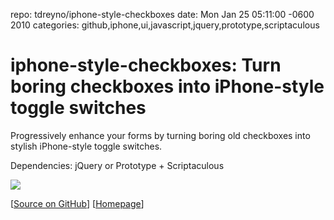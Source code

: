 repo: tdreyno/iphone-style-checkboxes
date: Mon Jan 25 05:11:00 -0600 2010
categories: github,iphone,ui,javascript,jquery,prototype,scriptaculous

#  iphone-style-checkboxes: Turn boring checkboxes into iPhone-style toggle switches

Progressively enhance your forms by turning boring old checkboxes into stylish iPhone-style toggle switches.

Dependencies: jQuery or Prototype + Scriptaculous

<a href="http://github.com/tdreyno/iphone-style-checkboxes"><img src="http://farm3.static.flickr.com/2690/4303605014_8f06e61c85_o.jpg" /></a>

[[Source on GitHub](http://github.com/tdreyno/iphone-style-checkboxes)] [[Homepage](http://tdreyno.github.com/iphone-style-checkboxes/)]
